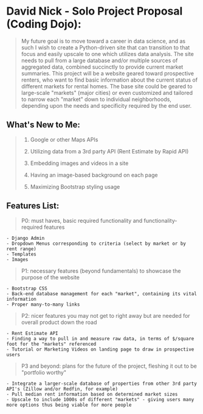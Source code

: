 # David Nick - Solo Project Proposal (Coding Dojo):
>    My future goal is to move toward a career in data science, and as such I wish to create a Python-driven site that can transition to that focus and easily upscale to one which utilizes data analysis. The site needs to pull from a large database and/or multiple sources of aggregated data, combined succinctly to provide current market summaries. This project will be a website geared toward prospective renters, who want to find basic information about the current status of different markets for rental homes.  The base site could be geared to large-scale "markets" (major cities) or even customized and tailored to narrow each "market" down to individual neighborhoods, depending upon the needs and specificity required by the end user.

## What's New to Me:
>    1) Google or other Maps APIs
>    
>    2) Utilizing data from a 3rd party API (Rent Estimate by Rapid API)
>    
>    3) Embedding images and videos in a site
>    
>    4) Having an image-based background on each page
>    
>    5) Maximizing Bootstrap styling usage

## Features List:

>P0: must haves, basic required functionality and functionality-required features
>
	- Django Admin
	- Dropdown Menus corresponding to criteria (select by market or by rent range)
	- Templates
	- Images

>P1: necessary features (beyond fundamentals) to showcase the purpose of the website
>
	- Bootstrap CSS
	- Back-end database management for each "market", containing its vital information
	- Proper many-to-many links

>P2: nicer features you may not get to right away but are needed for overall product down the road
>
	- Rent Estimate API
	- Finding a way to pull in and measure raw data, in terms of $/square foot for the "markets" referenced
	- Tutorial or Marketing Videos on landing page to draw in prospective users

>P3 and beyond: plans for the future of the project, fleshing it out to be "portfolio worthy"
>
	- Integrate a larger-scale database of properties from other 3rd party API's (Zillow and/or Redfin, for example)
	- Pull median rent information based on determined market sizes
	- Upscale to include 1000s of different "markets" - giving users many more options thus being viable for more people


